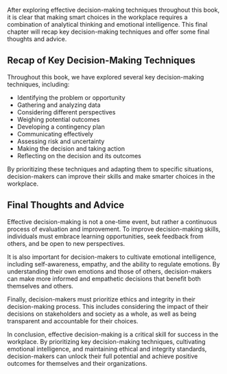 
After exploring effective decision-making techniques throughout this book, it is clear that making smart choices in the workplace requires a combination of analytical thinking and emotional intelligence. This final chapter will recap key decision-making techniques and offer some final thoughts and advice.

Recap of Key Decision-Making Techniques
---------------------------------------

Throughout this book, we have explored several key decision-making techniques, including:

* Identifying the problem or opportunity
* Gathering and analyzing data
* Considering different perspectives
* Weighing potential outcomes
* Developing a contingency plan
* Communicating effectively
* Assessing risk and uncertainty
* Making the decision and taking action
* Reflecting on the decision and its outcomes

By prioritizing these techniques and adapting them to specific situations, decision-makers can improve their skills and make smarter choices in the workplace.

Final Thoughts and Advice
-------------------------

Effective decision-making is not a one-time event, but rather a continuous process of evaluation and improvement. To improve decision-making skills, individuals must embrace learning opportunities, seek feedback from others, and be open to new perspectives.

It is also important for decision-makers to cultivate emotional intelligence, including self-awareness, empathy, and the ability to regulate emotions. By understanding their own emotions and those of others, decision-makers can make more informed and empathetic decisions that benefit both themselves and others.

Finally, decision-makers must prioritize ethics and integrity in their decision-making process. This includes considering the impact of their decisions on stakeholders and society as a whole, as well as being transparent and accountable for their choices.

In conclusion, effective decision-making is a critical skill for success in the workplace. By prioritizing key decision-making techniques, cultivating emotional intelligence, and maintaining ethical and integrity standards, decision-makers can unlock their full potential and achieve positive outcomes for themselves and their organizations.

